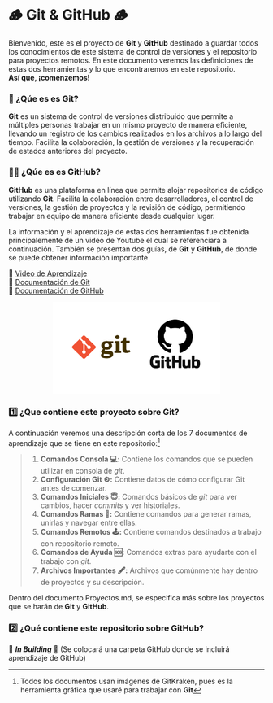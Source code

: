 # :wood: Git & GitHub :wood:

Bienvenido, este es el proyecto de **Git** y **GitHub** destinado a guardar todos los conocimientos de este sistema de control de versiones y el repositorio para proyectos remotos. En este documento veremos las definiciones de estas dos herramientas y lo que encontraremos en este repositorio.  
**Así que, ¡comenzemos!**

### :thinking: ¿Qúe es es Git?

**Git** es un sistema de control de versiones distribuido que permite a múltiples personas trabajar en un mismo proyecto de manera eficiente, llevando un registro de los cambios realizados en los archivos a lo largo del tiempo. Facilita la colaboración, la gestión de versiones y la recuperación de estados anteriores del proyecto.

### :thinking::thinking: ¿Qúe es es GitHub?

**GitHub** es una plataforma en línea que permite alojar repositorios de código utilizando **Git**. Facilita la colaboración entre desarrolladores, el control de versiones, la gestión de proyectos y la revisión de código, permitiendo trabajar en equipo de manera eficiente desde cualquier lugar.

La información y el aprendizaje de estas dos herramientas fue obtenida principalemente de un video de Youtube el cual se referenciará a continuación. También se presentan dos guías, de **Git** y **GitHub**, de donde se puede obtener información importante

:pushpin: [Video de Aprendizaje](https://youtu.be/3GymExBkKjE?si=jHbrMvfdYRnrDRNK)  
:pushpin: [Documentación de Git](https://git-scm.com/book/en/v2)  
:pushpin: [Documentación de GitHub](https://docs.GitHub.com/en/get-started)  

<center><img src="Images/Proyectos/Git_GitHub.png" width="330" height="180"></center>

### :one: ¿Que contiene este proyecto sobre Git?

A continuación veremos una descripción corta de los 7 documentos de aprendizaje que se tiene en este repositorio:[^1]

> 1. **Comandos Consola :computer::**
> Contiene los comandos que se pueden utilizar en consola de *git*.
> 2. **Configuración Git :gear::** Contiene datos de cómo configurar Git antes de comenzar.
> 3. **Comandos Iniciales :innocent::** Comandos básicos de *git* para ver cambios, hacer *commits* y ver historiales.
> 4. **Comandos Ramas :evergreen_tree::** Contiene comandos para generar ramas, unirlas y navegar entre ellas.
> 5. **Comandos Remotos :joystick::** Contiene comandos destinados a trabajo con repositorio remoto.
> 6. **Comandos de Ayuda :sos::** Comandos extras para ayudarte con el trabajo con *git*.
> 7. **Archivos Importantes :fountain_pen::** Archivos que comúnmente hay dentro de proyectos y su descripción.

Dentro del documento Proyectos.md, se especifica más sobre los proyectos que se harán de **Git** y **GitHub**.

### :two:  ¿Qué contiene este repositorio sobre GitHub?

:hammer: ***In Building*** :hammer: (Se colocará una carpeta GitHub donde se incluirá aprendizaje de GitHub)

[^1]: Todos los documentos usan imágenes de GitKraken, pues es la herramienta gráfica que usaré para trabajar con **Git**
